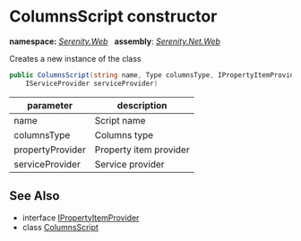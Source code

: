 # ColumnsScript constructor
**namespace:** *[Serenity.Web](../../README.md#serenity.web-namespace)*   **assembly**: *[Serenity.Net.Web](../../README.md)*

Creates a new instance of the class

```csharp
public ColumnsScript(string name, Type columnsType, IPropertyItemProvider propertyProvider, 
    IServiceProvider serviceProvider)
```

| parameter | description |
| --- | --- |
| name | Script name |
| columnsType | Columns type |
| propertyProvider | Property item provider |
| serviceProvider | Service provider |

## See Also

* interface [IPropertyItemProvider](../Serenity.Net.Entity/../../Serenity.PropertyGrid/IPropertyItemProvider.md)
* class [ColumnsScript](../ColumnsScript.md)